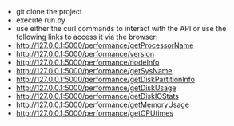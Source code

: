 * git clone the project 
* execute run.py
* use either the curl commands to interact with the API or use the following links to access it via the browser:
 * http://127.0.0.1:5000/performance/getProcessorName
 * http://127.0.0.1:5000/performance/version
 * http://127.0.0.1:5000/performance/nodeInfo
 * http://127.0.0.1:5000/performance/getSysName
 * http://127.0.0.1:5000/performance/getDiskPartitionInfo
 * http://127.0.0.1:5000/performance/getDiskUsage
 * http://127.0.0.1:5000/performance/getDiskIOStats
 * http://127.0.0.1:5000/performance/getMemoryUsage
 * http://127.0.0.1:5000/performance/getCPUtimes
